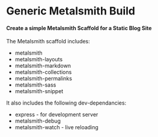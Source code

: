 # Generic Metalsmith Build

#### Create a simple Metalsmith Scaffold for a Static Blog Site

The Metalsmith scaffold includes:

* metalsmith
* metalsmith-layouts
* metalsmith-markdown
* metalsmith-collections
* metalsmith-permalinks
* metalsmith-sass
* metalsmith-snippet

It also includes the following dev-dependancies:

* express - for development server
* metalsmith-debug
* metalsmith-watch - live reloading
